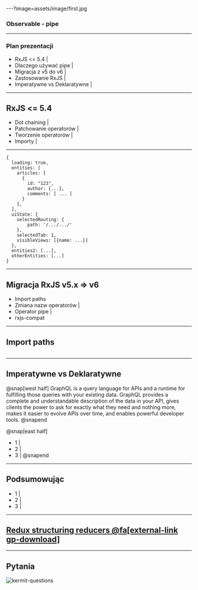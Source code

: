 ---?image=assets/image/first.jpg
### <span class="white">Observable - pipe</span>
---

### Plan prezentacji
- RxJS <= 5.4 |
- Dlaczego używać pipe |
- Migracja z v5 do v6 |
- Zastosowanie RxJS |
- Imperatywne vs Deklaratywne |
---
## RxJS <= 5.4
- Dot chaining |
- Patchowanie operatorów |
- Tworzenie operatorów |
- Importy |
---
```
{
  loading: true,
  entities: [
    articles: [
      {
        id: "123",
        author: {...},
        comments: [ ... ]
      }
    ],
  ],
  uiState: {
    selectedRouting: {
        path: '/.../.../'
    },
    selectedTab: 1,
    visibleViews: [{name: ...}]
  },
  entities2: [...],
  otherEntities: [...]
}
```
---
## Migracja RxJS v5.x => v6
- Import paths
- Zmiana nazw operatorów |
- Operator pipe |
- rxjs-compat
---
## Import paths
```

```
---
## Imperatywne vs Deklaratywne
@snap[west half]
GraphQL is a query language for APIs and a runtime for fulfilling those queries with your existing data. GraphQL provides a complete and understandable description of the data in your API, gives clients the power to ask for exactly what they need and nothing more, makes it easier to evolve APIs over time, and enables powerful developer tools.
@snapend

@snap[east half]
- 1 |
- 2 |
- 3 |
@snapend
---
## Podsumowując
- 1 |
- 2 |
- 3 |
---
## [Redux structuring reducers @fa[external-link gp-download]](https://redux.js.org/recipes/structuring-reducers)
---
## Pytania
![kermit-questions](assets/image/questions2.png)
